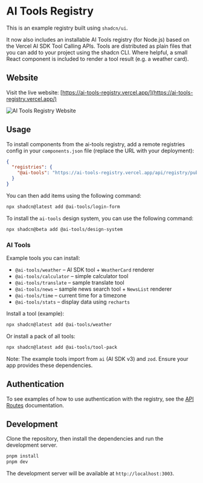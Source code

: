 # AI Tools Registry

This is an example registry built using `shadcn/ui`.

It now also includes an installable AI Tools registry (for Node.js) based on the Vercel AI SDK Tool Calling APIs. Tools are distributed as plain files that you can add to your project using the shadcn CLI. Where helpful, a small React component is included to render a tool result (e.g. a weather card).

## Website

Visit the live website: [https://ai-tools-registry.vercel.app/](https://ai-tools-registry.vercel.app/)

![AI Tools Registry Website](https://github.com/user-attachments/assets/96f2480d-d9a2-4100-8958-95ae90f40a4a)

## Usage

To install components from the ai-tools registry, add a remote registries config in your `components.json` file (replace the URL with your deployment):

```json
{
  "registries": {
    "@ai-tools": "https://ai-tools-registry.vercel.app/api/registry/public/{name}"
  }
}
```

You can then add items using the following command:

```bash
npx shadcn@latest add @ai-tools/login-form
```

To install the `ai-tools` design system, you can use the following command:

```bash
npx shadcn@beta add @ai-tools/design-system
```

### AI Tools

Example tools you can install:

- `@ai-tools/weather` – AI SDK tool + `WeatherCard` renderer
- `@ai-tools/calculator` – simple calculator tool
- `@ai-tools/translate` – sample translate tool
- `@ai-tools/news` – sample news search tool + `NewsList` renderer
- `@ai-tools/time` – current time for a timezone
- `@ai-tools/stats` – display data using `recharts`

Install a tool (example):

```bash
npx shadcn@latest add @ai-tools/weather
```

Or install a pack of all tools:

```bash
npx shadcn@latest add @ai-tools/tool-pack
```

Note: The example tools import from `ai` (AI SDK v3) and `zod`. Ensure your app provides these dependencies.

## Authentication

To see examples of how to use authentication with the registry, see the [API Routes](./app/api/registry/README.md) documentation.

## Development

Clone the repository, then install the dependencies and run the development server.

```bash
pnpm install
pnpm dev
```

The development server will be available at `http://localhost:3003`.
